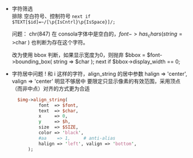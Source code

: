 * 字符筛选  
  排除 空白符号、控制符号
  `next if $TEXT[$id]=~/[\p{IsCntrl}\p{IsSpace}]/; `   
  
  问题：
  chr(847) 在 consola字体中是空白的，$font->has_chars( string=>$char ) 也判断为存在这个字符。

  改为使用 bbox 判断，如果显示宽度为0，则抛弃
  $bbox = $font->bounding_box( string => $char );
  next if $bbox->display_width == 0;


* 字符居中问题
  ! 和 i 这样的字符，align_string 的居中参数 halign => 'center', valign => 'center' 明显不够居中
  要限定只显示像素的有效范围，采用顶点（而非中点）对齐的方式更为合适

  ```perl
    $img->align_string(
            font  => $font,
            text  => $char,
            x     => 0,
            y     => $h,
            size  => $SIZE,
            color => 'black',
            #aa    => 1,     # anti-alias
            halign => 'left', valign => 'bottom',
        );
  ```


